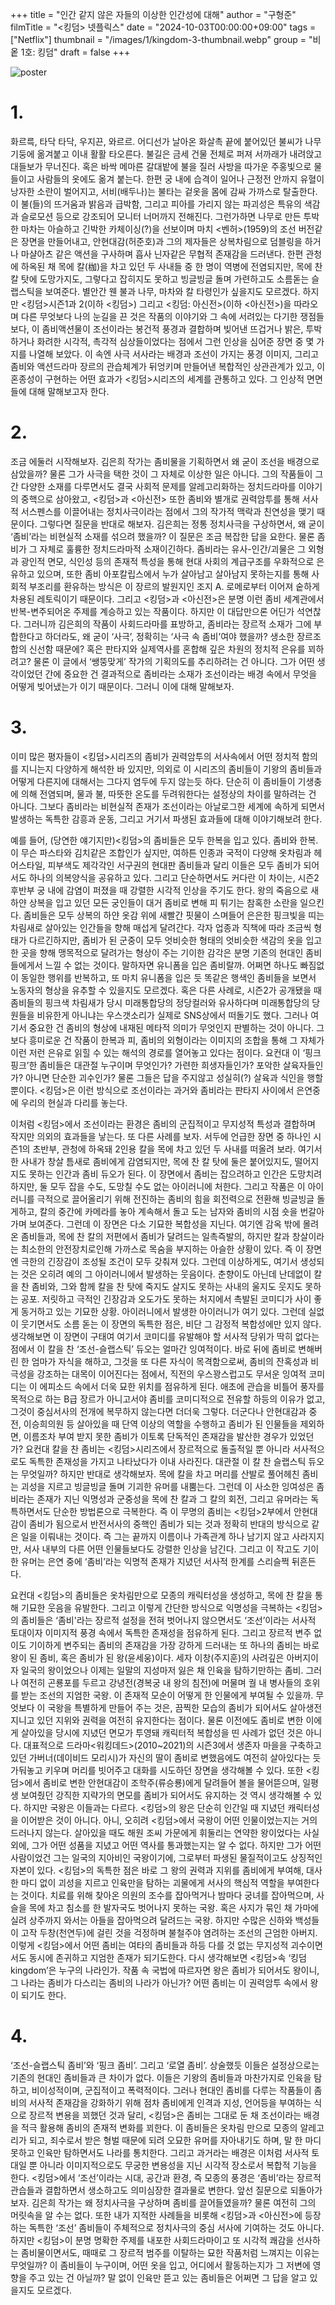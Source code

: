 +++
title = "인간 같지 않은 자들의 이상한 인간성에 대해"
author = "구형준"
filmTitle = "<킹덤> 넷플릭스"
date = "2024-10-03T00:00:00+09:00"
tags = ["Netflix"]
thumbnail = "/images/1/kingdom-3-thumbnail.webp"
group = "비옽 1호: 킹덤"
draft = false
+++

![poster](/images/1/kingdom-3-1.webp)

# 1.

화르륵, 타닥 타닥, 우지끈, 와르르. 어디선가 날아온 화살촉 끝에 붙어있던 불씨가 나무기둥에 옮겨붙고 이내 활활 타오른다. 불길은 금세 건물 전체로 퍼져 서까래가 내려앉고 대들보가 무너진다. 혹은 바싹 메마른 갈대밭에 불을 질러 사방을 따가운 주홍빛으로 물들이고 사람들의 옷에도 옮겨 붙는다. 한편 궁 내에 습격이 일어나 근정전 안까지 유혈이 낭자한 소란이 벌어지고, 서비(배두나)는 불타는 겉옷을 몸에 감싸 가까스로 탈출한다. 이 불(들)의 뜨거움과 밝음과 급박함, 그리고 피아를 가리지 않는 파괴성은 특유의 색감과 슬로모션 등으로 강조되어 모니터 너머까지 전해진다.
그런가하면 나무로 만든 투박한 마차는 아슬하고 긴박한 카체이싱(?)을 선보이며 마치 <벤허>(1959)의 조선 버전같은 장면을 만들어내고, 안현대감(허준호)과 그의 제자들은 상복차림으로 덤블링을 하거나  마샬아츠 같은 액션을 구사하며 흡사 닌자같은 무협적 존재감을 드러낸다. 한편 관청에 하옥된 채 목에 칼(枷)을 차고 있던 두 사내들 중 한 명이 역병에 전염되지만, 목에 찬 칼 탓에 도망가지도, 그렇다고 잡히지도 못하고 빙글빙글 돌며 가련하고도 소름돋는 슬랩스틱을 보여준다.
별안간 웬 불과 나무, 마차와 칼 타령인가 싶을지도 모르겠다. 하지만 <킹덤>시즌1과 2(이하 <킹덤>) 그리고 <킹덤: 아신전>(이하 <아신전>)을 따라오며 다른 무엇보다 나의 눈길을 끈 것은 작품의 이야기와 그 속에 서려있는 다기한 쟁점들 보다, 이 좀비액션물이 조선이라는 봉건적 풍경과 결합하며 빚어낸 뜨겁거나 밝은, 투박하거나 화려한 시각적, 촉각적 심상들이었다는 점에서 그런 인상을 심어준 장면 중 몇 가지를 나열해 보았다. 이 속엔 사극 서사라는 배경과 조선이 가지는 풍경 이미지, 그리고 좀비와 액션드라마 장르의 관습체계가 뒤엉키며 만들어낸 복합적인 상관관계가 있고, 이 혼종성이 구현하는 어떤 효과가 <킹덤>시리즈의 세계를 관통하고 있다. 그 인상적 면면들에 대해 말해보고자 한다.

# 2.

조금 에둘러 시작해보자. 김은희 작가는 좀비물을 기획하면서 왜 굳이 조선을 배경으로 삼았을까? 물론 그가 사극을 택한 것이 그 자체로 이상한 일은 아니다. 그의 작품들이 그간 다양한 소재를 다루면서도 결국 사회적 문제를 알레고리화하는 정치드라마를 이야기의 중핵으로 삼아왔고, <킹덤>과 <아신전> 또한 좀비와 별개로 권력암투를 통해 서사적 서스펜스를 이끌어내는 정치사극이라는 점에서 그의 작가적 맥락과 친연성을 맺기 때문이다. 그렇다면 질문을 반대로 해보자. 김은희는 정통 정치사극을 구상하면서, 왜 굳이 ‘좀비’라는 비현실적 소재를 섞으려 했을까?
이 질문은 조금 복잡한 답을 요한다. 물론 좀비가 그 자체로 훌륭한 정치드라마적 소재이긴하다. 좀비라는 유사-인간/괴물은 그 외형과 광인적 면모, 식인성 등의 존재적 특성을 통해 현대 사회의 계급구조를 우화적으로 은유하고 있으며, 또한 좀비 아포칼립스에서 누가 살아남고 살아남지 못하는지를 통해 사회적 부조리를 환유하는 방식은 이 장르의 발원지인 조지 A. 로메로부터 이어져 숱하게 차용된 레토릭이기 때문이다. 그리고 <킹덤>과 <아신전>은 분명 이런 좀비 세계관에서 반복-변주되어온 주제를 계승하고 있는 작품이다.
하지만 이 대답만으론 어딘가 석연찮다. 그러니까 김은희의 작품이 사회드라마를 표방하고, 좀비라는 장르적 소재가 그에 부합한다고 하더라도, 왜 굳이 ‘사극’, 정확히는 ‘사극 속 좀비’여야 했을까? 생소한 장르조합의 신선함 때문에? 혹은 판타지와 실제역사를 혼합해 깊은 차원의 정치적 은유를 꾀하려고? 물론 이 글에서 ‘쌩뚱맞게’ 작가의 기획의도를 추리하려는 건 아니다. 그가 어떤 생각이었던 간에 중요한 건 결과적으로 좀비라는 소재가 조선이라는 배경 속에서 무엇을 어떻게 빚어냈는가 이기 때문이다. 그러니 이에 대해 말해보자.

# 3.

이미 많은 평자들이 <킹덤>시리즈의 좀비가 권력암투의 서사속에서 어떤 정치적 함의를 지니는지 다양하게 해석한 바 있지만, 의외로 이 시리즈의 좀비들이 기왕의 좀비들과 어떻게 다른지에 대해서는 그다지 염두에 두지 않는듯 하다. 단순히 이 좀비들이 기생충에 의해 전염되며, 물과 불, 따뜻한 온도를 두려워한다는 설정상의 차이를 말하려는 건 아니다. 그보다 좀비라는 비현실적 존재가 조선이라는 아날로그한 세계에 속하게 되면서 발생하는 독특한 감흥과 운동, 그리고 거기서 파생된 효과들에 대해 이야기해보려 한다.

예를 들어, (당연한 얘기지만)<킹덤>의 좀비들은 모두 한복을 입고 있다. 좀비와 한복. 이 무슨 파스타와 김치같은 조합인가 싶지만, 여하튼 인종과 국적이 다양해 옷차림과 헤어스타일, 피부색도 제각각인 서구권의 현대판 좀비들과 달리 이들은 모두 좀비가 되어서도 하나의 의복양식을 공유하고 있다. 그리고 단순하면서도 커다란 이 차이는, 시즌2 후반부 궁 내에 감염이 퍼졌을 때 강렬한 시각적 인상을 주기도 한다.
왕의 죽음으로 새하얀 상복을 입고 있던 모든 궁인들이 대거 좀비로 변해 피 튀기는 참혹한 소란을 일으킨다. 좀비들은 모두 상복의 하얀 옷감 위에 새빨간 핏물이 스며들어 은은한 핑크빛을 띠는 차림새로 살아있는 인간들을 향해 매섭게 달려간다. 각자 업종과 직책에 따라 조금씩 형태가 다르긴하지만, 좀비가 된 군중이 모두 엇비슷한 형태의 엇비슷한 색감의 옷을 입고 한 곳을 향해 맹목적으로 달려가는 형상이 주는 기이한 감각은 분명 기존의 현대인 좀비들에게서 느낄 수 없는 것이다. 말하자면 유니폼을 입은 좀비랄까.
어쩌면 하나도 빠짐없이 동일한 행위를 반복하고, 또 마치 유니폼을 입은 듯 똑같은 행색인 좀비들을 보면서 노동자의 형상을 유추할 수 있을지도 모르겠다. 혹은 다른 사례로, 시즌2가 공개됐을 때 좀비들의 핑크색 차림새가 당시 미래통합당의 정당컬러와 유사하다며 미래통합당의 당원들을 비유한게 아니냐는 우스갯소리가 실제로 SNS상에서 떠돌기도 했다.
그러나 여기서 중요한 건 좀비의 형상에 내재된 메타적 의미가 무엇인지 판별하는 것이 아니다. 그보다 흥미로운 건 작품이 한복과 피, 좀비의 외형이라는 이미지의 조합을 통해 그 자체가 이런 저런 은유로 읽힐 수 있는 해석의 경로를 열어놓고 있다는 점이다. 요컨대 이 ‘핑크핑크’한 좀비들은 대관절 누구이며 무엇인가? 가련한 희생자들인가? 포악한 살육자들인가? 아니면 단순한 괴수인가? 물론 그들은 답을 주지않고 성실히(?) 살육과 식인을 행할 뿐이다. <킹덤>은 이런 방식으로 조선이라는 과거와 좀비라는 판타지 사이에서 은연중에 우리의 현실과 다리를 놓는다.

이처럼 <킹덤>에서 조선이라는 환경은 좀비의 군집적이고 무지성적 특성과 결합하며 작지만 의외의 효과들을 낳는다. 또 다른 사례를 보자. 서두에 언급한 장면 중 하나인 시즌1의 초반부, 관청에 하옥돼 2인용 칼을 목에 차고 있던 두 사내를 떠올려 보라. 여기서 한 사내가 창살 틈새로 좀비에게 감염되지만, 목에 찬 칼 탓에 둘은 붙어있지도, 떨어지지도 못하는 인간과 좀비 듀오가 된다. 이 장면에서 좀비는 잡으려하고 인간은 도망치려하지만, 둘 모두 잡을 수도, 도망칠 수도 없는 아이러니에 처한다. 그리고 작품은 이 아이러니를 극적으로 끌어올리기 위해 전진하는 좀비의 힘을 회전력으로 전환해 빙글빙글 돌게하고, 칼의 중간에 카메라를 놓아 계속해서 돌고 도는 남자와 좀비의 시점 숏을 번갈아가며 보여준다.
그런데 이 장면은 다소 기묘한 복합성을 지닌다. 여기엔 감옥 밖에 몰려온 좀비들과, 목에 찬 칼의 저편에서 좀비가 달려드는 일촉즉발의, 하지만 칼과 창살이라는 최소한의 안전장치로인해 가까스로 목숨을 부지하는 아슬한 상황이 있다. 즉 이 장면엔 극한의 긴장감이 조성될 조건이 모두 갖춰져 있다. 그런데 이상하게도, 여기서 생성되는 것은 오히려 예의 그 아이러니에서 발생하는 웃음이다. 춘향이도 아닌데 난데없이 칼을 찬 좀비와, 그와 함께 칼을 찬 탓에 죽지도 살지도 못하는 사내의 울지도 웃지도 못하는 공포. 저릿하고 극적인 긴장감과 오도가도 못하는 처지에서 촉발된 코미디가 사이 좋게 동거하고 있는 기묘한 상황. 아이러니에서 발생한 아이러니가 여기 있다.
그런데 실없이 웃기면서도 소름 돋는 이 장면의 독특한 점은, 비단 그 감정적 복합성에만 있지 않다. 생각해보면 이 장면이 구태여 여기서 코미디를 유발해야 할 서사적 당위가 딱히 없다는 점에서 이 칼을 찬 ‘조선-슬랩스틱’ 듀오는 얼마간 잉여적이다. 바로 뒤에 좀비로 변해버린 한 엄마가 자식을 해하고, 그것을 또 다른 자식이 목격함으로써, 좀비의 잔혹성과 비극성을 강조하는 대목이 이어진다는 점에서, 직전의 우스꽝스럽고도 무서운 잉여적 코미디는 이 에피소드 속에서 더욱 묘한 위치를 점유하게 된다.
애초에 관습을 비틀어 풍자를 목적으로 하는 B급 장르가 아니고서야 좀비를 코미디적으로 전유할 하등의 이유가 없고, 그것이 중심서사의 전개에 복무하지 않는다면 더더욱 그렇다. 더군다나 안현대감과 중전, 이승희의원 등 살아있을 때 단역 이상의 역할을 수행하고 좀비가 된 인물들을 제외하면, 이름조차 부여 받지 못한 좀비가 이토록 단독적인 존재감을 발산한 경우가 있었던가? 요컨대 칼을 찬 좀비는 <킹덤>시리즈에서 장르적으로 돌출적일 뿐 아니라 서사적으로도 독특한 존재성을 가지고 나타났다가 이내 사라진다. 대관절 이 칼 찬 슬랩스틱 듀오는 무엇일까?
하지만 반대로 생각해보자. 목에 칼을 차고 머리를 산발로 풀어헤친 좀비는 괴성을 지르고  빙글빙글 돌며 기괴한 유머를 내뿜는다. 그런데 이 사소한 잉여성은 좀비라는 존재가 지닌 익명성과 군중성을 목에 찬 칼과 그 칼의 회전, 그리고 유머라는 독특하면서도 단순한 방법론으로 극복한다. 즉 이 무명의 좀비는 <킹덤>2부에서 안현대감이  좀비가 됨으로서 반전서사의 중핵인 좀비가 되는 것과 정확히 반대의 방식으로 같은 일을 이뤄내는 것이다. 즉 그는 끝까지 이름이나 가족관계 하나 남기지 않고 사라지지만, 서사 내부의 다른 어떤 인물들보다도 강렬한 인상을 남긴다. 그리고 이 작고도 기이한 유머는 은연 중에 ‘좀비’라는 익명적 존재가 지녔던 서사적 한계를 스리슬쩍 뒤흔든다.

요컨대 <킹덤>의 좀비들은 옷차림만으로 모종의 캐릭터성을 생성하고, 목에 찬 칼을 통해 기묘한 웃음을 유발한다. 그리고 이렇게 간단한 방식으로 익명성을 극복하는 <킹덤>의 좀비들은 ‘좀비'라는 장르적 설정을 전혀 벗어나지 않으면서도 ‘조선’이라는 서사적 토대이자 이미지적 풍경 속에서 독특한 존재성을 점유하게 된다. 그리고 장르적 변주 없이도 기이하게 변주되는 좀비의 존재감을 가장 강하게 드러내는 또 하나의 좀비는 바로 왕이 된 좀비, 혹은 좀비가 된 왕(윤세웅)이다.
세자 이창(주지훈)의 사려깊은 아버지이자 일국의 왕이었으나 이제는 일말의 지성마저 잃은 채 인육을 탐하기만하는 좀비. 그러나 여전히 곤룡포를 두르고 강녕전(경복궁 내 왕의 침전)에 머물며 궐 내 병사들의 호위를 받는 조선의 지엄한 국왕. 이 존재적 모순이 어떻게 한 인물에게 부여될 수 있을까. 무엇보다 이 국왕을 특별하게 만들어 주는 것은, 끔찍한 모습의 좀비가 되어서도 살아생전 지니고 있던 지위와 권력을 여전히 유지한다는 점이다.
물론 이전에도 좀비로 변한 이에게 살아있을 당시에 지녔던 면모가 투영돼 캐릭터적 복합성을 띤 사례가 없던 것은 아니다. 대표적으로 드라마<워킹데드>(2010~2021)의 시즌3에서 생존자 마을을 구축하고 있던 가버너(데이비드 모리시)가 자신의 딸이 좀비로 변했음에도 여전히 살아있다는 듯 가둬놓고 키우며 머리를 빗어주고 대화를 시도하던 장면을 생각해볼 수 있다. 또한 <킹덤>에서 좀비로 변한 안현대감이 조학주(류승룡)에게 달려들어 볼을 물어뜯으며, 일평생 보여줬던 강직한 지략가의 면모를 좀비가 되어서도 유지하는 것 역시 생각해볼 수 있다.
하지만 국왕은 이들과는 다르다. <킹덤>의 왕은 단순히 인간일 때 지녔던 캐릭터성을 이어받은 것이 아니다. 아니, 오히려 <킹덤>에서 국왕이 어떤 인물이었는지는 거의 드러나지 않는다. 살아있을 때도 해원 조씨 가문에게 휘둘리는 연약한 왕이었다는 사실 외에, 그가 어떤 성품을 지녔고 어떤 역사를 통과했는지는 알 수 없다. 하지만 그가 어떤 사람이었건 그는 일국의 지아비인 국왕이기에, 그로부터 파생된 물질적이고도 상징적인 자본이 있다. <킹덤>의 독특한 점은 바로 그 왕의 권력과 지위를 좀비에게 부여해, 대사 한 마디 없이 괴성을 지르고 인육만을 탐하는 괴물에게 서사의 핵심적 역할을 부여한다는 것이다.
치료를 위해 찾아온 의원의 조수를 잡아먹거나 밤마다 궁녀를 잡아먹으며, 사슬을 목에 차고 침소를 한 발자국도 벗어나지 못하는 국왕. 혹은 사지가 묶인 채 가마에 실려 상주까지 와서는 아들을 잡아먹으려 달려드는 국왕. 하지만 수많은 신하와 백성들이 고작 두창(천연두)에 걸린 것을 걱정하며 불철주야 염려하는 조선의 근엄한 아버지. 이렇게 <킹덤>에서 어떤 좀비는 여타의 좀비들과 하등 다를 것 없는 무지성적 괴수이면서도 동시에 존귀하고 지엄한 존재가 되기도한다. 다시 생각해보면 <킹덤>속 ‘킹덤kingdom’은 누구의 나라인가. 작품 속 국법에 따르자면 왕은 좀비가 되어서도 왕이니, 그 나라는 좀비가 다스리는 좀비의 나라가 아닌가? 어떤 좀비는 이 권력암투 속에서 왕이 되기도 한다.

# 4.

‘조선-슬랩스틱 좀비’와 ‘핑크 좀비’. 그리고 ‘로열 좀비’. 상술했듯 이들은 설정상으로는 기존의 현대인 좀비들과 큰 차이가 없다. 이들은 기왕의 좀비들과 마찬가지로 인육을 탐하고, 비이성적이며, 군집적이고 폭력적이다. 그러나 현대인 좀비를 다루는 작품들이 좀비의 서사적 존재감을 강화하기 위해 점차 좀비에게 인격과 지성, 언어등을 부여하는 식으로 장르적 변용을 꾀했던 것과 달리, <킹덤>은 좀비는 그대로 둔 채 조선이라는 배경을 적극 활용해 좀비의 존재적 변화를 꾀한다. 이 좀비들은 옷차림 만으로 모종의 알레고리가 되고, 죄수로서 받은 형벌 때문에 되려 오묘한 유머를 자아내기도 하며, 말 한 마디 못하고 인육만 탐하면서도 나라를 통치한다.
그리고 과거라는 배경은 이처럼 서사적 토대일 뿐 아니라 이미지적으로도 무궁한 변용성을 지닌 시각적 장소로서 복합적 기능을 한다. <킹덤>에서 ‘조선’이라는 시대, 공간과 환경, 즉 모종의 풍경은 ‘좀비’라는 장르적 관습들과 결합하면서 생소하고도 의미심장한 결과물로 변한다.
앞선 질문으로 되돌아가보자. 김은희 작가는 왜 정치사극을 구상하며 좀비를 끌어들였을까? 물론 여전히 그의 머릿속을 알 수는 없다. 또한 내가 지적한 사례들을 비롯해 <킹덤>과 <아신전>에 등장하는 독특한 ‘조선’ 좀비들이 주체적으로 정치사극의 중심 서사에 기여하는 것도 아니다. 하지만 <킹덤>이 분명 명확한 주제를 내포한 사회드라마이고 또 시각적 쾌감을 선사하는 좀비물이면서도, 때때로 그 장르적 범주를 이탈하는 묘한 작품처럼 느껴지는 이유는 무엇일까? 이 좀비들이 누구이며, 어떤 옷을 입고, 어디에서 활동하는지가 그 저변에 영향을 주고 있는 건 아닐까? 말 없이 인육만 뜯고 있는 좀비들은 어쩌면 그 답을 알고 있을지도 모르겠다.
